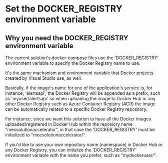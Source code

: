 # Set the DOCKER_REGISTRY environment variable

## Why you need the DOCKER_REGISTRY environment variable

The current solution's docker-compose files use the 'DOCKER_REGISTRY' environment variable to specify the Docker Registry name to use.

It's the same machanism and environment variable that Docker projects created by Visual Studio use, as well. 

Basically, if the image's name for one of the application's service is, for instance, 'alertsapi', the Docker Registry will be appended as a prefix, such as 'myuser/alertsapi' so when uploading the image to Docker Hub or any other Docker Registry such as Azure Container Registry (ACR) the image can be automatically related to a specific Docker Registry repository.

For instance, since we want this solution to have all the Docker images uploaded/registered in Docker Hub within the reposiory name "mecsolutionaccelerator", in that case the 'DOCKER_REGISTRY' must be initialized to "mecsolutionaccelerator/".

If you'd like to use your own repository name (namespace) in Docker Hub or any Docker Registry, you can initialize the 'DOCKER_REGISTRY' environment variable with the name you prefer, such as "mydockeruser/".

